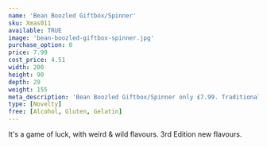 ```yaml
---
name: 'Bean Boozled Giftbox/Spinner'
sku: Xmas011
available: TRUE
image: 'bean-boozled-giftbox-spinner.jpg'
purchase_option: 0
price: 7.99
cost_price: 4.51
width: 200
height: 90
depth: 29
weight: 155
meta_description: 'Bean Boozled Giftbox/Spinner only £7.99. Traditional sweets and more at Humbugs Confectionery Store. Specialists in satisfying your sweet tooth!'
type: [Novelty]
free: [Alcohol, Gluten, Gelatin]
---
```

It's a game of luck, with weird & wild flavours. 3rd Edition new flavours.